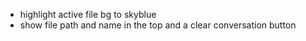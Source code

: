  - highlight active file bg to skyblue
 - show file path and name in the top and a clear conversation button